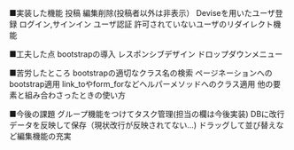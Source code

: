 ■実装した機能
  投稿
  編集削除(投稿者以外は非表示）
  Deviseを用いたユーザ登録
  ログイン,サインイン
  ユーザ認証
  許可されていないユーザのリダイレクト機能

■工夫した点
  bootstrapの導入
  レスポンシブデザイン
  ドロップダウンメニュー

■苦労したところ
  bootstrapの適切なクラス名の検索
  ページネーションへのbootstrap適用
  link_toやform_forなどヘルパーメソッドへのクラス適用
  他の要素と組み合わさったときの使い方

■今後の課題
  グループ機能をつけてタスク管理(担当の欄は今後実装)
  DBに改行データを反映して保存（現状改行が反映されてない...)
  ドラッグして並び替えなど編集機能の充実